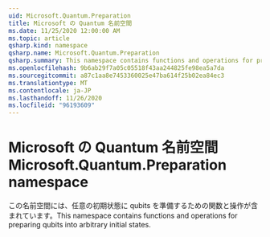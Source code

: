 ```yaml
---
uid: Microsoft.Quantum.Preparation
title: Microsoft の Quantum 名前空間
ms.date: 11/25/2020 12:00:00 AM
ms.topic: article
qsharp.kind: namespace
qsharp.name: Microsoft.Quantum.Preparation
qsharp.summary: This namespace contains functions and operations for preparing qubits into arbitrary initial states.
ms.openlocfilehash: 9b6ab29f7a05c05518f43aa244825fe98ea5a7da
ms.sourcegitcommit: a87c1aa8e7453360025e47ba614f25b02ea84ec3
ms.translationtype: MT
ms.contentlocale: ja-JP
ms.lasthandoff: 11/26/2020
ms.locfileid: "96193609"
---
```

# <a name="microsoftquantumpreparation-namespace"></a><span data-ttu-id="8aefe-102">Microsoft の Quantum 名前空間</span><span class="sxs-lookup"><span data-stu-id="8aefe-102">Microsoft.Quantum.Preparation namespace</span></span>

<span data-ttu-id="8aefe-103">この名前空間には、任意の初期状態に qubits を準備するための関数と操作が含まれています。</span><span class="sxs-lookup"><span data-stu-id="8aefe-103">This namespace contains functions and operations for preparing qubits into arbitrary initial states.</span></span>

